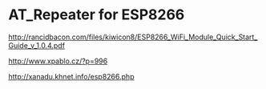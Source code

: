 # AT_Repeater for ESP8266

http://rancidbacon.com/files/kiwicon8/ESP8266_WiFi_Module_Quick_Start_Guide_v_1.0.4.pdf

http://www.xpablo.cz/?p=996

http://xanadu.khnet.info/esp8266.php 